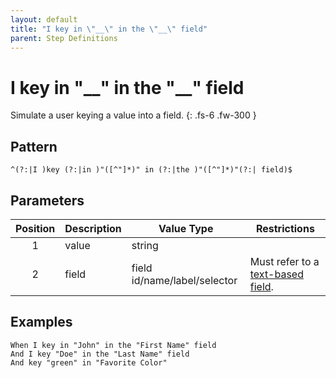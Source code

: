 ```yaml
---
layout: default
title: "I key in \"__\" in the \"__\" field"
parent: Step Definitions
---
```


# I key in "\_\_" in the "\_\_" field

Simulate a user keying a value into a field.
{: .fs-6 .fw-300 }

## Pattern

```
^(?:|I )key (?:|in )"([^"]*)" in (?:|the )"([^"]*)"(?:| field)$
```

## Parameters

| Position | Description | Value Type                   | Restrictions                                                                             |
| :------: | ----------- | ---------------------------- | ---------------------------------------------------------------------------------------- |
|    1     | value       | string                       |                                                                                          |
|    2     | field       | field id/name/label/selector | Must refer to a [text-based field]({{site.baseurl}}/field_types.html#text-based-fields). |

## Examples

```gherkin
When I key in "John" in the "First Name" field
And I key "Doe" in the "Last Name" field
And key "green" in "Favorite Color"
```